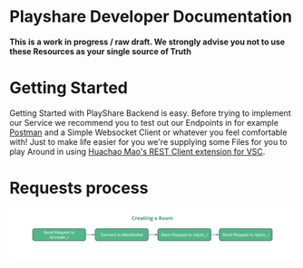 # Playshare Developer Documentation
**This is a work in progress / raw draft. We strongly advise you not to use these Resources as your single source of Truth**

# Getting Started
Getting Started with PlayShare Backend is easy. Before trying to implement our Service we recommend you to test out our Endpoints in for example [Postman](https://www.postman.com/) and a Simple Websocket Client or whatever you feel comfortable with! Just to make life easier for you we're supplying some Files for you to play Around in using [Huachao Mao's REST Client extension for VSC](https://marketplace.visualstudio.com/items?itemName=humao.rest-client).

# Requests process
<img src="../../assets/mKCKXqFoT7AgjsbK53fL.png">